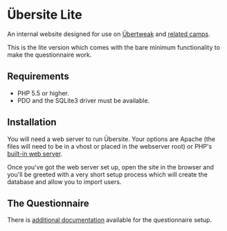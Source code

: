 # Übersite Lite

An internal website designed for use on [&Uuml;bertweak](http://ubertweak.org.au) and
[related camps](http://crutech.org.au).

This is the lite version which comes with the bare minimum functionality to make the questionnaire
work.

## Requirements

* PHP 5.5 or higher.
* PDO and the SQLite3 driver must be available.

## Installation

You will need a web server to run Übersite. Your options are Apache (the files will need to be in a
vhost or placed in the webserver root) or PHP's
[built-in web server](http://php.net/manual/en/features.commandline.webserver.php).

Once you've got the web server set up, open the site in the browser and you'll be greeted with a
very short setup process which will create the database and allow you to import users.

## The Questionnaire

There is [additional documentation](docs/questionnaire.md) available for the questionnaire setup. 
